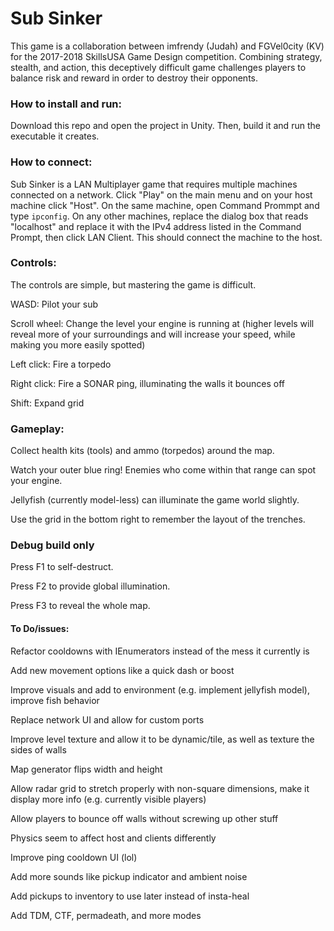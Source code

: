 # Sub Sinker
This game is a collaboration between imfrendy (Judah) and FGVel0city (KV) for the 2017-2018 SkillsUSA Game Design competition. Combining strategy, stealth, and action, this deceptively difficult game challenges players to balance risk and reward in order to destroy their opponents.

### How to install and run:
Download this repo and open the project in Unity. Then, build it and run the executable it creates.

### How to connect:
Sub Sinker is a LAN Multiplayer game that requires multiple machines connected on a network. Click "Play" on the main menu and on your host machine click "Host". On the same machine, open Command Prommpt and type `ipconfig`. On any other machines, replace the dialog box that reads "localhost" and replace it with the IPv4 address listed in the Command Prompt, then click LAN Client. This should connect the machine to the host.

### Controls:
The controls are simple, but mastering the game is difficult.

WASD: Pilot your sub

Scroll wheel: Change the level your engine is running at (higher levels will reveal more of your surroundings and will increase your speed, while making you more easily spotted)

Left click: Fire a torpedo

Right click: Fire a SONAR ping, illuminating the walls it bounces off

Shift: Expand grid

### Gameplay:
Collect health kits (tools) and ammo (torpedos) around the map.

Watch your outer blue ring! Enemies who come within that range can spot your engine.

Jellyfish (currently model-less) can illuminate the game world slightly.

Use the grid in the bottom right to remember the layout of the trenches.

### Debug build only
Press F1 to self-destruct.

Press F2 to provide global illumination.

Press F3 to reveal the whole map.


#### To Do/issues:
Refactor cooldowns with IEnumerators instead of the mess it currently is

Add new movement options like a quick dash or boost

Improve visuals and add to environment (e.g. implement jellyfish model), improve fish behavior

Replace network UI and allow for custom ports

Improve level texture and allow it to be dynamic/tile, as well as texture the sides of walls

Map generator flips width and height

Allow radar grid to stretch properly with non-square dimensions, make it display more info (e.g. currently visible players)

Allow players to bounce off walls without screwing up other stuff

Physics seem to affect host and clients differently

Improve ping cooldown UI (lol)

Add more sounds like pickup indicator and ambient noise

Add pickups to inventory to use later instead of insta-heal

Add TDM, CTF, permadeath, and more modes